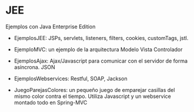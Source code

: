 # JEE
Ejemplos con Java Enterprise Edition

- EjemplosJEE: JSPs, servlets, listeners, filters, cookies, customTags, jstl.

- EjemploMVC: un ejemplo de la arquitectura Modelo Vista Controlador

- EjemplosAjax: Ajax/Javascript para comunicar con el servidor de forma asíncrona. JSON

- EjemplosWebservices: Restful, SOAP, Jackson

- JuegoParejasColores: un pequeño juego de emparejar casillas del mismo color contra el tiempo. Utiliza Javascript y un webservice montado todo en Spring-MVC
